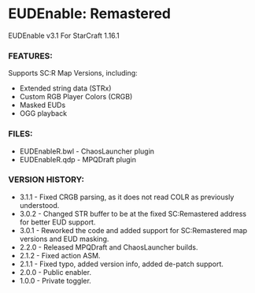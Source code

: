 # EUDEnable: Remastered
EUDEnable v3.1
For StarCraft 1.16.1

### FEATURES:
Supports SC:R Map Versions, including:
- Extended string data (STRx)
- Custom RGB Player Colors (CRGB)
- Masked EUDs
- OGG playback

### FILES:
- EUDEnableR.bwl - ChaosLauncher plugin
- EUDEnableR.qdp - MPQDraft plugin

### VERSION HISTORY:
- 3.1.1 - Fixed CRGB parsing, as it does not read COLR as previously understood.
- 3.0.2 - Changed STR buffer to be at the fixed SC:Remastered address for better EUD support.
- 3.0.1 - Reworked the code and added support for SC:Remastered map versions and EUD masking.
- 2.2.0 - Released MPQDraft and ChaosLauncher builds.
- 2.1.2 - Fixed action ASM.
- 2.1.1 - Fixed typo, added version info, added de-patch support.
- 2.0.0 - Public enabler.
- 1.0.0 - Private toggler.
